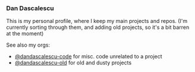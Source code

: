### Dan Dascalescu

This is my personal profile, where I keep my main projects and repos. (I'm currently sorting through them, and adding old projects, so it's a bit barren at the moment)  
  
See also my orgs:
 - [@dandascalescu-code](https://github.com/dandascalescu-code) for misc. code unrelated to a project
 - [@dandascalescu-old](https://github.com/dandascalescu-old)  for old and dusty projects
